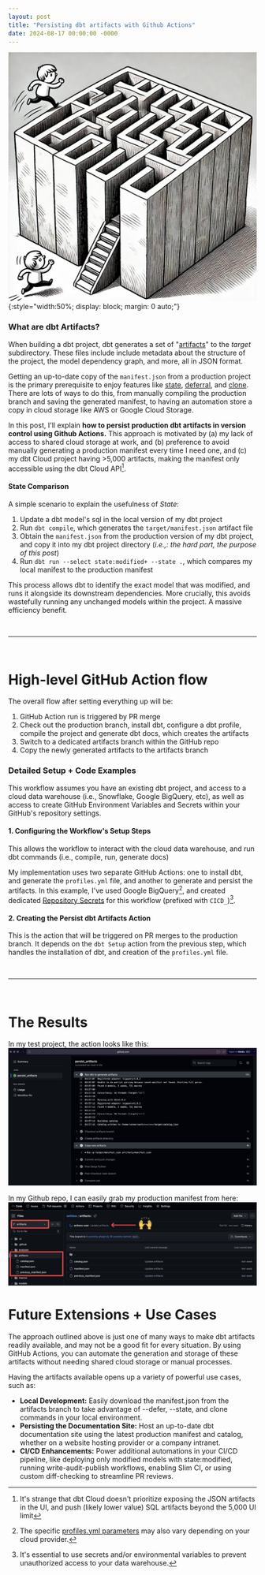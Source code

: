 ```yaml
---
layout: post
title: "Persisting dbt artifacts with Github Actions"
date: 2024-08-17 00:00:00 -0000
---
```


![](/docs/assets/images/artifacts-maze-image.png){:style="width:50%; display: block; margin: 0 auto;"}

### What are dbt Artifacts?
When building a dbt project, dbt generates a set of "[artifacts](https://docs.getdbt.com/reference/artifacts/dbt-artifacts)" to the *target* subdirectory. These files include include metadata about the structure of the project, the model dependency graph, and more, all in JSON format. 


Getting an up-to-date copy of the `manifest.json` from a production project is the primary prerequisite to enjoy features like [state](https://docs.getdbt.com/reference/node-selection/methods#the-state-method), [deferral](https://docs.getdbt.com/reference/node-selection/defer), and [clone](https://docs.getdbt.com/reference/commands/clone). There are lots of ways to do this, from manually compiling the production branch and saving the generated manifest, to having an automation store a copy in cloud storage like AWS or Google Cloud Storage. 

In this post, I'll explain **how to persist production dbt artifacts in version control using Github Actions.** This approach is motivated by (a) my lack of access to shared cloud storage at work, and (b) preference to avoid manually generating a production manifest every time I need one, and (c) my dbt Cloud project having >5,000 artifacts, making the manifest only accessible using the dbt Cloud API[^1].


#### State Comparison
A simple scenario to explain the usefulness of *State*:
1. Update a dbt model's sql in the local version of my dbt project
2. Run `dbt compile`, which generates the `target/manifest.json` artifact file
3. Obtain the `manifest.json` from the production version of my dbt project, and copy it into my dbt project directory (*i.e.,: the hard part, the purpose of this post*)
4. Run `dbt run --select state:modified+ --state .`, which compares my local manifest to the production manifest

This process allows dbt to identify the exact model that was modified, and runs it alongside its downstream dependencies. More crucially, this avoids wastefully running any unchanged models within the project. A massive efficiency benefit.

<br> 

---

<br>

# High-level GitHub Action flow

The overall flow after setting everything up will be:
1. GitHub Action run is triggered by PR merge
2. Check out the production branch, install dbt, configure a dbt profile, compile the project
and generate dbt docs, which creates the artifacts
3. Switch to a dedicated artifacts branch within the GitHub repo
4. Copy the newly generated artifacts to the artifacts branch

### Detailed Setup + Code Examples
This workflow assumes you have an existing dbt project, and access to a cloud data warehouse (i.e., Snowflake, Google BigQuery, etc), as well as access to create GitHub Environment Variables and Secrets within your GitHub's repository settings.

#### 1. Configuring the Workflow's Setup Steps
This allows the workflow to interact with the cloud data warehouse, and run dbt commands (i.e., compile, run, generate docs)

My implementation uses two separate GitHub Actions: one to install dbt, and generate the `profiles.yml` file, and another to generate and persist the artifacts. In this example, I've used Google BigQuery[^2], and created dedicated [Repository Secrets](https://docs.github.com/en/actions/security-for-github-actions/security-guides/using-secrets-in-github-actions) for this workflow (prefixed with `CICD_`)[^3]. 

<script src="https://gist.github.com/segoldma/4e293b041f31303b5e6ad2811d42b221.js"></script>


#### 2. Creating the Persist dbt Artifacts Action
This is the action that will be triggered on PR merges to the production branch. It depends on the `dbt Setup` action from the previous step, which handles the installation of dbt, and creation of the `profiles.yml` file.

<script src="https://gist.github.com/segoldma/96d33135a90a541391e06fc0727917a7.js"></script>

<br> 

---

<br>


# The Results
In my test project, the action looks like this:
![Alt text](/docs/assets/images/artifacts-action-example.png)

In my Github repo, I can easily grab my production manifest from here:
![Alt text](/docs/assets/images/artifacts-repo-example.png)

# Future Extensions + Use Cases
The approach outlined above is just one of many ways to make dbt artifacts readily available, and may not be a good fit for every situation. By using GitHub Actions, you can automate the generation and storage of these artifacts without needing shared cloud storage or manual processes.

Having the artifacts available opens up a variety of powerful use cases, such as:

- **Local Development:** Easily download the manifest.json from the artifacts branch to take advantage of --defer, --state, and clone commands in your local environment.
- **Persisting the Documentation Site:** Host an up-to-date dbt documentation site using the latest production manifest and catalog, whether on a website hosting provider or a company intranet.
- **CI/CD Enhancements:** Power additional automations in your CI/CD pipeline, like deploying only modified models with state:modified, running write-audit-publish workflows, enabling Slim CI, or using custom diff-checking to streamline PR reviews.


[^1]: It's strange that dbt Cloud doesn't prioritize exposing the JSON artifacts in the UI, and push (likely lower value) SQL artifacts beyond the 5,000 UI limit

[^2]: The specific [profiles.yml parameters](https://docs.getdbt.com/docs/core/connect-data-platform/profiles.yml) may also vary depending on your cloud provider. 

[^3]: It's essential to use secrets and/or environmental variables to prevent unauthorized access to your data warehouse.